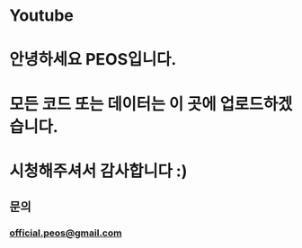 # Youtube

# 안녕하세요 PEOS입니다.

# 모든 코드 또는 데이터는 이 곳에 업로드하겠습니다.

# 시청해주셔서 감사합니다 :)

## 문의
### official.peos@gmail.com
